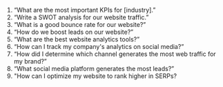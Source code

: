 1. “What are the most important KPIs for [industry].”
2. “Write a SWOT analysis for our website traffic.”
3. “What is a good bounce rate for our website?”
4. “How do we boost leads on our website?”
5. “What are the best website analytics tools?”
6. “How can I track my company's analytics on social media?”
7. “How did I determine which channel generates the most web traffic for my brand?”
8. “What social media platform generates the most leads?”
9. "How can I optimize my website to rank higher in SERPs?
